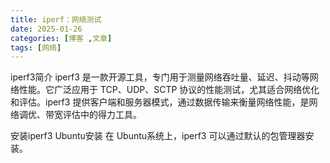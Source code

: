 ```yaml
---
title: iperf：网络测试
date: 2025-01-26
categories: [博客 ,文章]
tags: [网络]
---
```


iperf3简介
iperf3 是一款开源工具，专门用于测量网络吞吐量、延迟、抖动等网络性能。它广泛应用于 TCP、UDP、SCTP 协议的性能测试，尤其适合网络优化和评估。iperf3 提供客户端和服务器模式，通过数据传输来衡量网络性能，是网络调优、带宽评估中的得力工具。

安装iperf3
Ubuntu安装
在 Ubuntu系统上，iperf3 可以通过默认的包管理器安装。
